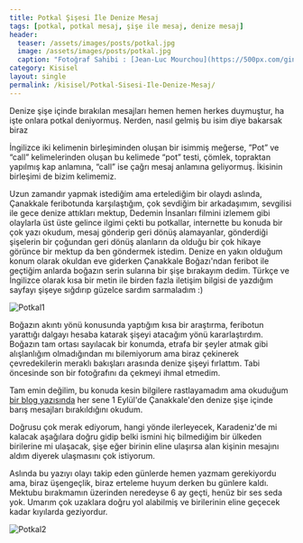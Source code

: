 ```yaml
---
title: Potkal Şişesi İle Denize Mesaj
tags: [potkal, potkal mesaj, şişe ile mesaj, denize mesaj]
header:
  teaser: /assets/images/posts/potkal.jpg
  image: /assets/images/posts/potkal.jpg
  caption: "Fotoğraf Sahibi : [Jean-Luc Mourchou](https://500px.com/ginlook)"
category: Kisisel
layout: single
permalink: /kisisel/Potkal-Sisesi-Ile-Denize-Mesaj/
---
```

Denize şişe içinde bırakılan mesajları hemen hemen herkes duymuştur, ha işte onlara potkal deniyormuş. Nerden, nasıl gelmiş bu isim diye bakarsak biraz

İngilizce iki kelimenin birleşiminden oluşan bir isimmiş meğerse, ”Pot” ve “call” kelimelerinden oluşan bu kelimede “pot” testi, çömlek, topraktan yapılmış kap anlamına, “call” ise çağrı mesaj anlamına geliyormuş. İkisinin birleşimi de bizim kelimemiz.

Uzun zamandır yapmak istediğim ama ertelediğim bir olaydı aslında, Çanakkale feribotunda karşılaştığım, çok sevdiğim bir arkadaşımım, sevgilisi ile gece denize attıkları mektup, Dedemin İnsanları filmini izlemem gibi olaylarla üst üste gelince ilgimi çekti bu potkallar, internette bu konuda bir çok yazı okudum, mesaj gönderip geri dönüş alamayanlar, gönderdiği şişelerin bir çoğundan geri dönüş alanların da olduğu bir çok hikaye görünce bir mektup da ben göndermek istedim. Denize en yakın olduğum konum olarak okuldan eve giderken Çanakkale Boğazı'ndan feribot ile geçtiğim anlarda boğazın serin sularına bir şişe bırakayım dedim. Türkçe ve İngilizce olarak kısa bir metin ile birden fazla iletişim bilgisi de yazdığım sayfayı şişeye sığdırıp güzelce sardım sarmaladım :)

![Potkal1](https://hakanterman.com/assets/images/posts/yazi/potkal1.jpg)

Boğazın akıntı yönü konusunda yaptığım kısa bir araştırma, feribotun yarattığı dalgayı hesaba katarak şişeyi atacağım yönü kararlaştırdım. Boğazın tam ortası sayılacak bir konumda, etrafa bir şeyler atmak gibi alışlanlığım olmadığından mı bilemiyorum ama biraz çekinerek çevredekilerin meraklı bakışları arasında denize şişeyi fırlattım. Tabi öncesinde son bir fotoğrafını da çekmeyi ihmal etmedim.

Tam emin değilim, bu konuda kesin bilgilere rastlayamadım ama okuduğum [bir blog yazısında](http://gencdergisi.com/3308-bkz--potkal.html) her sene 1 Eylül'de Çanakkale'den denize şişe içinde barış mesajları bırakıldığını okudum.

Doğrusu çok merak ediyorum, hangi yönde ilerleyecek, Karadeniz'de mi kalacak aşağılara doğru gidip belki ismini hiç bilmediğim bir ülkeden birilerine mi ulaşacak, şişe eğer birinin eline ulaşırsa alan kişinin mesajını aldım diyerek ulaşmasını çok istiyorum.

Aslında bu yazıyı olayı takip eden günlerde hemen yazmam gerekiyordu ama, biraz üşengeçlik, biraz erteleme huyum derken bu günlere kaldı. Mektubu bırakmamın üzerinden neredeyse 6 ay geçti, henüz bir ses seda yok. Umarım çok uzaklara doğru yol alabilmiş ve birilerinin eline geçecek kadar kıyılarda geziyordur.

![Potkal2](https://hakanterman.com/assets/images/posts/yazi/potkal2.jpg)
